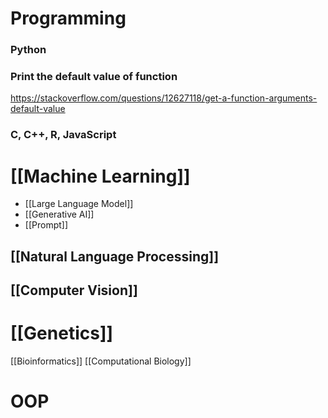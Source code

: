 # Programming

### Python

### Print the default value of function

https://stackoverflow.com/questions/12627118/get-a-function-arguments-default-value

### C, C++, R, JavaScript

# [[Machine Learning]]

- [[Large Language Model]]
- [[Generative AI]]
- [[Prompt]]

## [[Natural Language Processing]]
## [[Computer Vision]]

# [[Genetics]]

[[Bioinformatics]]
[[Computational Biology]]

# OOP